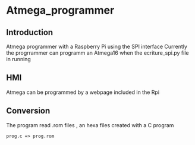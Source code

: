 # Atmega_programmer
## Introduction
Atmega programmer with a Raspberry Pi using the SPI interface
Currently the progrrammer can programm an Atmega16 when the ecriture_spi.py file in running

## HMI
Atmega can be programmed by a webpage included in the Rpi

## Conversion
The program read .rom files , an hexa files created with a C program

`prog.c => prog.rom`

